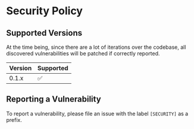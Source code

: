 # Security Policy

## Supported Versions

At the time being, since there are a lot of iterations over the codebase, all discovered vulnerabilities will be patched if correctly reported.

| Version | Supported          |
|---------| ------------------ |
| 0.1.x   | :white_check_mark: |

## Reporting a Vulnerability

To report a vulnerability, please file an issue with the label `[SECURITY]` as a prefix.
